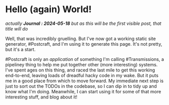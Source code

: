 # Hello (again) World!

_actually **Journal : 2024-05-18** but as this will be the first visible post, that title will do_

Well, that was incredibly gruelling. But I've now got a working static site generator, #Postcraft, and I'm using it to generate this page. It's not pretty, but it's a start.

#Postcraft is only an _application_ of something I'm calling #Transmissions, a pipeliney thing to help me put together other (more interesting) systems. I've spent ages on this thing, and raced the last mile to get this working end-to-end, leaving loads of dreadful hacky code in my wake. But it puts me in a good place from which to move forward. My immediate next step is just to sort out the TODOs in the codebase, so I can dip in to tidy up and know what I'm doing. Meanwhile, I can start using it for some of that more interesting stuff, and blog about it!

